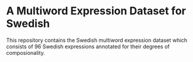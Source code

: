 # A Multiword Expression Dataset for Swedish

This repository contains the Swedish multiword expression dataset which consists of 96 Swedish expressions annotated for their degrees of composionality.

